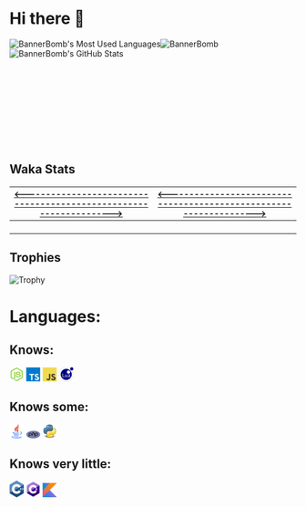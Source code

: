 # Hi there 👋

<img src="https://komarev.com/ghpvc/?username=BannerBomb" alt="BannerBomb" title="BannerBomb Profile Views" />

<img align="left" title="BannerBomb's Most Used Languages" src="https://github-readme-stats.vercel.app/api/top-langs?username=BannerBomb&theme=dracula" />
<img align="left" title="BannerBomb's GitHub Stats" src="https://github-readme-stats.vercel.app/api?username=BannerBomb&count_private=true&include_all_commits=true&show_icons=true&theme=dracula" /><br /><br /><br /><br /><br /><br /><br /><br /><br /><br /><br />

<h2>Waka Stats</h2>
<ins>
	<table class="rich-diff-level-zero">
		<thead class="rich-diff-level-one">
			<tr>
				<th>&lt;------------------------------------------------------------------&gt;</th>
				<th align="center">&lt;------------------------------------------------------------------&gt;</th>
			</tr>
		</thead>
		<tbody class="rich-diff-level-one">
			<tr>
				<td>
					<img src="https://wakatime.com/share/@BannerBomb/8221d194-63e2-4fb3-8109-bb19e5556ddb.svg" alt="" data-canonical-src="https://wakatime.com/share/@BannerBomb/8221d194-63e2-4fb3-8109-bb19e5556ddb.svg" style="max-width:100%;">
				</td>
				<td align="center">
					<img src="https://wakatime.com/share/@BannerBomb/36861c3a-13d7-4cc2-a2bb-5bfdf8f14d77.svg" alt="" data-canonical-src="https://wakatime.com/share/@BannerBomb/36861c3a-13d7-4cc2-a2bb-5bfdf8f14d77.svg" style="max-width:100%;">
				</td>
			</tr>
		</tbody>
	</table>
</ins>

<h2>Trophies</h2>

<img src="https://github-profile-trophy.vercel.app/?username=BannerBomb&row=5&column=8" alt="Trophy" data-canonical-src="https://github-profile-trophy.vercel.app/?username=BannerBomb&amp;row=5&amp;column=8" style="max-width:100%;">

<h1>Languages:</h1>

<h2>Knows:</h2>
<code><img width="25px" src="https://github.com/BannerBomb/BannerBomb/blob/master/assets/nodejs.svg"></code>
<code><img width="25px" src="https://github.com/BannerBomb/BannerBomb/blob/master/assets/typescript.svg"></code>
<code><img width="25px" src="https://github.com/BannerBomb/BannerBomb/blob/master/assets/javascript.svg"></code>
<code><img width="25px" src="https://github.com/BannerBomb/BannerBomb/blob/master/assets/lua.svg"></code>

<h2>Knows some:</h2>
<code><img width="25px" src="https://github.com/BannerBomb/BannerBomb/blob/master/assets/java.png"></code>
<code><img width="25px" src="https://github.com/BannerBomb/BannerBomb/blob/master/assets/php.png"></code>
<code><img width="25px" src="https://github.com/BannerBomb/BannerBomb/blob/master/assets/python.png"></code>

<h2>Knows very little:</h2>
<code><img width="25px" src="https://github.com/BannerBomb/BannerBomb/blob/master/assets/cpp.svg"></code>
<code><img width="25px" src="https://github.com/BannerBomb/BannerBomb/blob/master/assets/cs.png"></code>
<code><img width="25px" src="https://github.com/BannerBomb/BannerBomb/blob/master/assets/kotlin.png"></code>

